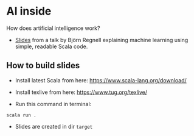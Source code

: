 # AI inside

How does artificial intelligence work? 

* [Slides](https://github.com/bjornregnell/AI-inside/releases) from a talk by Björn Regnell explaining machine learning using simple, readable Scala code.

## How to build slides

* Install latest Scala from here: https://www.scala-lang.org/download/

* Install texlive from here: https://www.tug.org/texlive/

* Run this command in terminal:

```
scala run .
```

* Slides are created in dir `target`